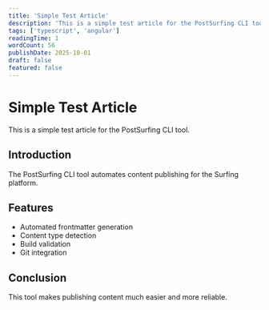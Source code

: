 ```yaml
---
title: 'Simple Test Article'
description: 'This is a simple test article for the PostSurfing CLI tool.'
tags: ['typescript', 'angular']
readingTime: 1
wordCount: 56
publishDate: 2025-10-01
draft: false
featured: false
---
```


# Simple Test Article

This is a simple test article for the PostSurfing CLI tool.

## Introduction

The PostSurfing CLI tool automates content publishing for the Surfing platform.

## Features

- Automated frontmatter generation
- Content type detection
- Build validation
- Git integration

## Conclusion

This tool makes publishing content much easier and more reliable.
